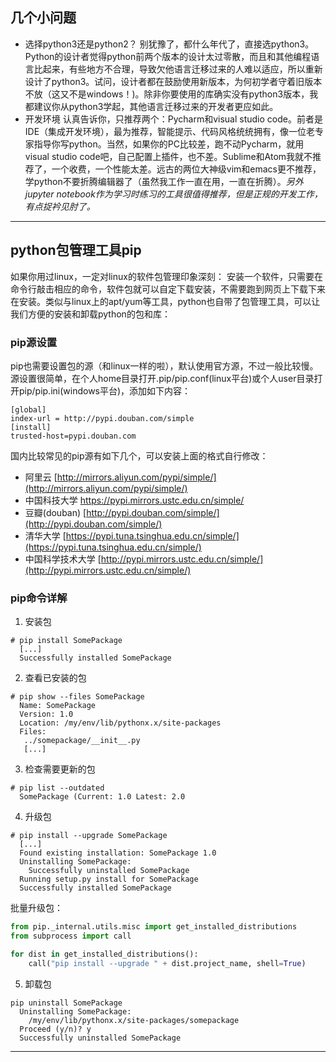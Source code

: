 
## 几个小问题

- 选择python3还是python2？
别犹豫了，都什么年代了，直接选python3。Python的设计者觉得python前两个版本的设计太过零散，而且和其他编程语言比起来，有些地方不合理，导致欠他语言迁移过来的人难以适应，所以重新设计了python3。试问，设计者都在鼓励使用新版本，为何初学者守着旧版本不放（这又不是windows！)。除非你要使用的库确实没有python3版本，我都建议你从python3学起，其他语言迁移过来的开发者更应如此。
- 开发环境
认真告诉你，只推荐两个：Pycharm和visual studio code。前者是IDE（集成开发环境），最为推荐，智能提示、代码风格统统拥有，像一位老专家指导你写python。当然，如果你的PC比较差，跑不动Pycharm，就用visual studio code吧，自己配置上插件，也不差。Sublime和Atom我就不推荐了，一个收费，一个性能太差。远古的两位大神级vim和emacs更不推荐，学python不要折腾编辑器了（虽然我工作一直在用，一直在折腾）。_另外jupyter notebook作为学习时练习的工具很值得推荐，但是正规的开发工作，有点捉衿见肘了。_

---


## python包管理工具pip

如果你用过linux，一定对linux的软件包管理印象深刻： 安装一个软件，只需要在命令行敲击相应的命令，软件包就可以自定下载安装，不需要跑到网页上下载下来在安装。类似与linux上的apt/yum等工具，python也自带了包管理工具，可以让我们方便的安装和卸载python的包和库：


### pip源设置

pip也需要设置包的源（和linux一样的啦），默认使用官方源，不过一般比较慢。源设置很简单，在个人home目录打开.pip/pip.conf(linux平台)或个人user目录打开pip/pip.ini(windows平台)，添加如下内容：

```
[global]
index-url = http://pypi.douban.com/simple
[install]
trusted-host=pypi.douban.com
```

国内比较常见的pip源有如下几个，可以安装上面的格式自行修改：

- 阿里云 [http://mirrors.aliyun.com/pypi/simple/](http://mirrors.aliyun.com/pypi/simple/)
- 中国科技大学 [https://pypi.mirrors.ustc.edu.cn/simple/ ](https://pypi.mirrors.ustc.edu.cn/simple/%20)
- 豆瓣(douban) [http://pypi.douban.com/simple/](http://pypi.douban.com/simple/)
- 清华大学 [https://pypi.tuna.tsinghua.edu.cn/simple/](https://pypi.tuna.tsinghua.edu.cn/simple/)
- 中国科学技术大学 [http://pypi.mirrors.ustc.edu.cn/simple/](http://pypi.mirrors.ustc.edu.cn/simple/)


### pip命令详解

1. 安装包

```
# pip install SomePackage
  [...]
  Successfully installed SomePackage
```

2. 查看已安装的包

```
# pip show --files SomePackage
  Name: SomePackage
  Version: 1.0
  Location: /my/env/lib/pythonx.x/site-packages
  Files:
   ../somepackage/__init__.py
   [...]
```

3. 检查需要更新的包

```
# pip list --outdated
  SomePackage (Current: 1.0 Latest: 2.0
```

4. 升级包

```
# pip install --upgrade SomePackage
  [...]
  Found existing installation: SomePackage 1.0
  Uninstalling SomePackage:
    Successfully uninstalled SomePackage
  Running setup.py install for SomePackage
  Successfully installed SomePackage
```

批量升级包：

```python
from pip._internal.utils.misc import get_installed_distributions
from subprocess import call

for dist in get_installed_distributions():
    call("pip install --upgrade " + dist.project_name, shell=True)
```

5. 卸载包

```
pip uninstall SomePackage
  Uninstalling SomePackage:
    /my/env/lib/pythonx.x/site-packages/somepackage
  Proceed (y/n)? y
  Successfully uninstalled SomePackage
```

---

